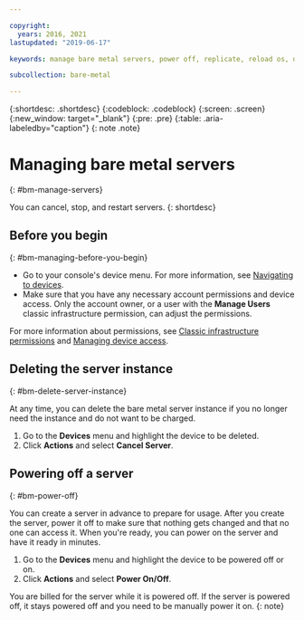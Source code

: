 ```yaml
---

copyright:
  years: 2016, 2021
lastupdated: "2019-06-17"

keywords: manage bare metal servers, power off, replicate, reload os, delete server, manage server

subcollection: bare-metal

---
```


{:shortdesc: .shortdesc}
{:codeblock: .codeblock}
{:screen: .screen}
{:new_window: target="_blank"}
{:pre: .pre}
{:table: .aria-labeledby="caption"}
{: note .note}

# Managing bare metal servers
{: #bm-manage-servers}

You can cancel, stop, and restart servers.
{: shortdesc}

## Before you begin
{: #bm-managing-before-you-begin}

* Go to your console's device menu. For more information, see [Navigating to devices](/docs/bare-metal?topic=virtual-servers-navigating-devices).
* Make sure that you have any necessary account permissions and device access. Only the account owner, or a user with the **Manage Users** classic infrastructure permission, can adjust the permissions.

For more information about permissions, see [Classic infrastructure permissions](/docs/iam?topic=iam-infrapermission#infrapermission) and [Managing device access](/docs/vsi?topic=virtual-servers-managing-device-access).

## Deleting the server instance
{: #bm-delete-server-instance}

At any time, you can delete the bare metal server instance if you no longer need the instance and do not want to be charged.

1. Go to the **Devices** menu and highlight the device to be deleted.
2. Click **Actions** and select **Cancel Server**.

## Powering off a server
{: #bm-power-off}

You can create a server in advance to prepare for usage. After you create the server, power it off to make sure that nothing gets changed and that no one can access it. When you're ready, you can power on the server and have it ready in minutes.

1. Go to the **Devices** menu and highlight the device to be powered off or on.
2. Click **Actions** and select **Power On/Off**.

You are billed for the server while it is powered off. If the server is powered off, it stays powered off and you need to be manually power it on.
{: note}
